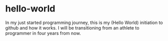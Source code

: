 # hello-world
In my just started programming journey, this is my (Hello World) initiation to github and how it works.
I will be transitioning from an athlete to programmer in four years from now. 
